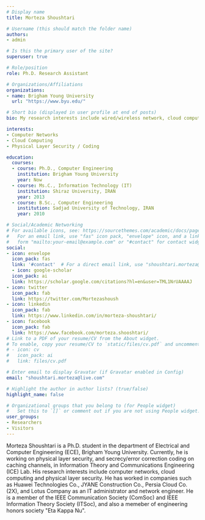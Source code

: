 ```yaml
---
# Display name
title: Morteza Shoushtari

# Username (this should match the folder name)
authors:
- admin

# Is this the primary user of the site?
superuser: true

# Role/position
role: Ph.D. Research Assistant

# Organizations/Affiliations
organizations:
- name: Brigham Young University
  url: "https://www.byu.edu/"

# Short bio (displayed in user profile at end of posts)
bio: My research interests include wired/wireless network, cloud computing and Physical Layer Security / Coding.

interests:
- Computer Networks
- Cloud Computing
- Physical Layer Security / Coding

education:
  courses:
  - course: Ph.D., Computer Engineering
    institution: Brigham Young University
    year: Now
  - course: Ms.C., Information Technology (IT)
    institution: Shiraz University, IRAN
    year: 2013
  - course: B.Sc., Computer Engineering
    institution: Sadjad University of Technology, IRAN
    year: 2010

# Social/Academic Networking
# For available icons, see: https://sourcethemes.com/academic/docs/page-builder/#icons
#   For an email link, use "fas" icon pack, "envelope" icon, and a link in the
#   form "mailto:your-email@example.com" or "#contact" for contact widget.
social:
- icon: envelope
  icon_pack: fas
  link: '#contact'  # For a direct email link, use "shoushtari.morteza@live.com".
  - icon: google-scholar
  icon_pack: ai
  link: https://scholar.google.com/citations?hl=en&user=TML1NrUAAAAJ
- icon: twitter
  icon_pack: fab
  link: https://twitter.com/Mortezashoush
- icon: linkedin
  icon_pack: fab
  link: https://www.linkedin.com/in/morteza-shoushtari/
- icon: facebook
  icon_pack: fab
  link: https://www.facebook.com/morteza.shooshtari/
# Link to a PDF of your resume/CV from the About widget.
# To enable, copy your resume/CV to `static/files/cv.pdf` and uncomment the lines below.
# - icon: cv
#   icon_pack: ai
#   link: files/cv.pdf

# Enter email to display Gravatar (if Gravatar enabled in Config)
email: "shoushtari.morteza@live.com"

# Highlight the author in author lists? (true/false)
highlight_name: false

# Organizational groups that you belong to (for People widget)
#   Set this to `[]` or comment out if you are not using People widget.
user_groups:
- Researchers
- Visitors
---
```


Morteza Shoushtari is a Ph.D. student in the department of Electrical and Computer Engineering (ECE), Brigham Young University. Currently, he is working on physical layer security, and secrecy/error correction coding on caching channels, in Information Theory and Communications Engineering (ICE) Lab. His research interests include computer networks, cloud computing and physical layer security.
He has worked in companies such as Huawei Technologies Co., JYANE Construction Co., Persia Cloud Co. (2X), and Lotus Company as an IT administrator and network engineer. He is a member of the IEEE Communication Society (ComSoc) and IEEE Information Theory Society (ITSoc), and also a memeber of engineering honors society "Eta Kappa Nu".
